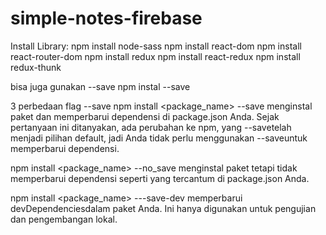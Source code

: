 # simple-notes-firebase

Install Library:
npm install node-sass
npm install react-dom
npm install react-router-dom
npm install redux
npm install react-redux
npm install redux-thunk

bisa juga gunakan --save
npm instal --save <library>

3 perbedaan flag --save
npm install <package_name> --save menginstal paket dan memperbarui dependensi di package.json Anda. Sejak pertanyaan ini ditanyakan, ada perubahan ke npm, yang --savetelah menjadi pilihan default, jadi Anda tidak perlu menggunakan --saveuntuk memperbarui dependensi.

npm install <package_name> --no_save menginstal paket tetapi tidak memperbarui dependensi seperti yang tercantum di package.json Anda.

npm install <package_name> ---save-dev memperbarui devDependenciesdalam paket Anda. Ini hanya digunakan untuk pengujian dan pengembangan lokal.
